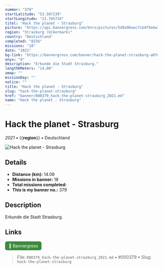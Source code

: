 ```yaml
---
nummer: "379"
startLatitude: "53.507239"
startLongitude: "13.745734"
titel: "Hack the planet - Strasburg"
picture: "https://api.bannergress.com/bnrs/pictures/5d9a96aec7cb4f9a4a326a6e5c1b7b86"
region: "Strasburg (Uckermark)"
country: "Deutschland"
completed: "8256"
missions: "18"
date: "2021"
bg-link: "https://bannergress.com/banner/hack-the-planet-strasburg-a0fd"
onyx: "0"
description: "Erkunde die Stadt Strasburg."
lengthKMeters: "14,08"
umap: ""
missionDay: ""
notice: ""
title: "Hack the planet - Strasburg"
slug: "hack-the-planet-strasburg"
href: "banner/000379_hack-the-planet-strasburg_2021.md"
name: "Hack the planet - Strasburg"
---
```

# Hack the planet - Strasburg

*2021* • {{__region__}} • Deutschland

![Hack the planet - Strasburg](https://api.bannergress.com/bnrs/pictures/5d9a96aec7cb4f9a4a326a6e5c1b7b86)



## Details
- **Distance (km):** 14.08
- **Missions in banner:** 18
- **Total missions completed:** 
- **This is my banner no.:** 379



## Description
Erkunde die Stadt Strasburg.



## Links
<a href="https://bannergress.com/banner/hack-the-planet-strasburg-a0fd" target="_blank" style="display:inline-block;margin-right:8px;padding:6px 12px;background:#3c8b3c;color:#fff;text-decoration:none;border-radius:6px;">🔗 Bannergress</a>



> File: `000379_hack-the-planet-strasburg_2021.md` • #000379 • Slug: `hack-the-planet-strasburg`
